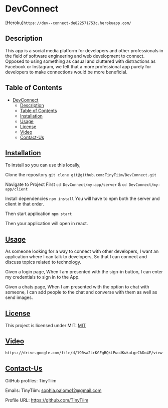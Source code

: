 # DevConnect

[Heroku]`https://dev--connect-de822571753c.herokuapp.com/`

## Description

This app is a social media platform for developers and other professionals in the field of software engineering and web development to connect. Opposed to using something as casual and cluttered with distractions as Facebook or Instagram, we felt that a more professional app purely for developers to make connections would be more beneficial.

## Table of Contents

- [DevConnect](#devconnectl)
  - [Description](#description)
  - [Table of Contents](#table-of-contents)
  - [Installation](#installation)
  - [Usage](#usage)
  - [License](#license)
  - [Video](#video)
  - [Contact-Us](#contact-us)

## [Installation](#table-of-contents)

To install so you can use this locally,

 Clone the repository
 `git clone git@github.com:TinyTiim/DevConnect.git`

 Navigate to Project
 First `cd DevConnect/my-app/server` & `cd DevConnect/my-app/client`

Install dependencies 
  `npm install` You will have to npm both the server and client in that order.

Then start application
  `npm start`

  Then your application will open in react.

## [Usage](#table-of-contents)

As someone looking for a way to connect with other developers,
I want an application where I can talk to developers,
So that I can connect and discuss topics related to technology.

Given a login page,
When I am presented with the sign-in button, 
I can enter my credentials to sign in to the App.

Given a chats page, 
When I am presented with the option to chat with someone,
I can add people to the chat and converse with them as well as send images.

## [License](#table-of-contents)

This project is licensed under MIT:
[MIT](https://opensource.org/licenses/mit)

## [Video](#table-of-contents)

```md
https://drive.google.com/file/d/190sa2LrKGFgBQkLPwaUKwkuLgeCkDo4E/view
```

## [Contact-Us](#table-of-contents)

GitHub profiles:
TinyTiim


Emails:
TinyTiim: sophia.palomo12@gmail.com


Profile URL:
https://github.com/TinyTiim

